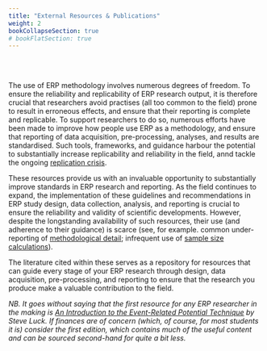 ```yaml
---
title: "External Resources & Publications"
weight: 2
bookCollapseSection: true
# bookFlatSection: true
---
```


  <br>
  <br /> 
  
The use of ERP methodology involves numerous degrees of freedom. To ensure the reliability and replicability of ERP research output, it is therefore crucial that researchers avoid practises (all too common to the field) prone to result in erroneous effects, and ensure that their reporting is complete and replicable. To support researchers to do so, numerous efforts have been made to improve how people use ERP as a methodology, and ensure that reporting of data acquisition, pre-processing, analyses, and results are standardised. Such tools, frameworks, and guidance harbour the potential to substantially increase replicability and reliability in the field, annd tackle the ongoing [replication crisis](https://www.nature.com/articles/s44159-022-00069-5).

These resources provide us with an invaluable opportunity to substantially improve standards in ERP research and reporting. As the field continues to expand, the implementation of these guidelines and recommendations in ERP study design, data collection, analysis, and reporting is crucial to ensure the reliability and validity of scientific developments. However, despite the longstanding availability of such resources, their use (and adherence to their guidance) is scarce (see, for example. common under-reporting of [methodological detail](https://onlinelibrary.wiley.com/doi/10.1111/psyp.13437); infrequent use of [sample size calculations](https://pubmed.ncbi.nlm.nih.gov/27373837/)). 

The literature cited within these serves as a repository for resources that can guide every stage of your ERP research through design, data acquisition, pre-processing, and reporting to ensure that the research you produce make a valuable contribution to the field.

*NB. It goes without saying that the first resource for any ERP researcher in the making is [An Introduction to the Event-Related Potential Technique](https://mitpress.mit.edu/9780262525855/an-introduction-to-the-event-related-potential-technique/) by Steve Luck. If finances are of concern (which, of course, for most students it is) consider the first edition, which contains much of the useful content and can be sourced second-hand for quite a bit less.*
